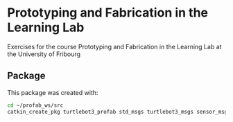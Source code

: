 # Prototyping and Fabrication in the Learning Lab

Exercises for the course Prototyping and Fabrication in the Learning Lab at the University of Fribourg

## Package

This package was created with:

```bash
cd ~/profab_ws/src
catkin_create_pkg turtlebot3_profab std_msgs turtlebot3_msgs sensor_msgs geometry_msgs rospy
```
